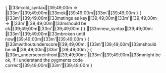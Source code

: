 { [33m:old_syntax[39;49;00m => [33m'[39;49;00m[33mok[39;49;00m[33m'[39;49;00m }
{ [33m'[39;49;00m[33mstings as key[39;49;00m[33m'[39;49;00m => [33m'[39;49;00m[33mshould be ok[39;49;00m[33m'[39;49;00m }
{ [33mnew_syntax[39;49;00m: [33m'[39;49;00m[33mbroken until now[39;49;00m[33m'[39;49;00m }
{ [33mwithoutunderscore[39;49;00m: [33m'[39;49;00m[33mshould be ok[39;49;00m[33m'[39;49;00m }
{ [33m_underscoreinfront[39;49;00m: [33m'[39;49;00m[33mmight be ok, if I understand the pygments code correct[39;49;00m[33m'[39;49;00m }
